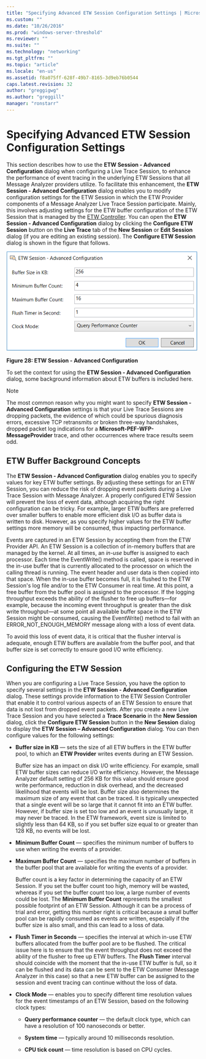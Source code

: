 ```yaml
---
title: "Specifying Advanced ETW Session Configuration Settings | Microsoft Docs"
ms.custom: ""
ms.date: "10/26/2016"
ms.prod: "windows-server-threshold"
ms.reviewer: ""
ms.suite: ""
ms.technology: "networking"
ms.tgt_pltfrm: ""
ms.topic: "article"
ms.locale: "en-us"
ms.assetid: f8a075ff-628f-49b7-8165-3d9eb76b0544
caps.latest.revision: 32
author: "greggigwg"
ms.author: "greggill"
manager: "ronstarr"
---
```

# Specifying Advanced ETW Session Configuration Settings
This section describes how to use the **ETW Session - Advanced Configuration** dialog when configuring a Live Trace Session, to enhance the performance of event tracing in the underlying ETW Sessions that all Message Analyzer providers utilize. To facilitate this enhancement, the **ETW Session - Advanced Configuration** dialog enables you to modify configuration settings for the ETW Session in which the ETW Provider components of a Message Analyzer Live Trace Session participate. Mainly, this involves adjusting settings for the ETW buffer configuration of the ETW Session that is managed by the [ETW Controller](etw-framework-conceptual-tutorial.md#BKMK_ETWController). You can open the **ETW Session - Advanced Configuration** dialog by clicking the **Configure ETW Session** button on the **Live Trace** tab of the **New Session** or **Edit Session** dialog (if you are editing an existing session). The **Configure ETW Session** dialog is shown in the figure that follows.  
  
 ![ETW Session &#45; Advanced Configuration](media/fig28-etw-session-advanced-configuration.png "Fig28-ETW Session - Advanced Configuration")  
  
 **Figure 28: ETW Session - Advanced Configuration**  
  
 To set the context for using the **ETW Session - Advanced Configuration** dialog, some background information about ETW buffers is included here.  
  
> [!NOTE]
>  The most common reason why you might want to specify **ETW Session - Advanced Configuration** settings is that your Live Trace Sessions are dropping packets, the evidence of which could be spurious diagnosis errors, excessive TCP retransmits or broken three-way handshakes, dropped packet log indications for a **Microsoft-PEF-WFP-MessageProvider** trace, and other occurrences where trace results seem odd.  
  
## ETW Buffer Background Concepts  
 The **ETW Session - Advanced Configuration** dialog enables you to specify values for key ETW buffer settings. By adjusting these settings for an ETW Session, you can reduce the risk of dropping event packets during a Live Trace Session with Message Analyzer. A properly configured ETW Session will prevent the loss of event data, although acquiring the right configuration can be tricky. For example, larger ETW buffers are preferred over smaller buffers to enable more efficient disk I/O as buffer data is written to disk. However, as you specify higher values for the ETW buffer settings more memory will be consumed, thus impacting performance.  
  
 Events are captured in an ETW Session by accepting them from the ETW Provider API. An ETW Session is a collection of in-memory buffers that are managed by the kernel. At all times, an *in-use* buffer is assigned to each processor. Each time the EventWrite() method is called, space is reserved in the in-use buffer that is currently allocated to the processor on which the calling thread is running. The event header and user data is then copied into that space. When the in-use buffer becomes full, it is flushed to the ETW Session's log file and/or to the ETW Consumer in real time.  At this point, a free buffer from the buffer pool is assigned to the processor. If the logging throughput exceeds the ability of the flusher to free up buffers—for example, because the incoming event throughput is greater than the disk write throughput—at some point all available buffer space in the ETW Session might be consumed, causing the EventWrite() method to fail with an ERROR_NOT_ENOUGH_MEMORY message along with a loss of event data.  
  
 To avoid this loss of event data, it is critical that the flusher interval is adequate, enough ETW buffers are available from the buffer pool, and that buffer size is set correctly to ensure good I/O write efficiency.  
  
## Configuring the ETW Session  
 When you are configuring a Live Trace Session, you have the option to specify several settings in the **ETW Session - Advanced Configuration** dialog. These settings provide information to the ETW Session Controller that enable it to control various aspects of an ETW Session to ensure that data is not lost from dropped event packets. After you create a new Live Trace Session and you have selected a **Trace Scenario** in the **New Session** dialog, click the **Configure ETW Session** button in the **New Session** dialog to display the **ETW Session – Advanced Configuration** dialog. You can then configure values for the following settings:  
  
-   **Buffer size in KB** — sets the size of all ETW buffers in the ETW buffer pool, to which an **ETW Provider** writes events during an ETW Session.  
  
     Buffer size has an impact on disk I/O write efficiency. For example, small ETW buffer sizes can reduce I/O write efficiency. However, the Message Analyzer default setting of 256 KB for this value should ensure good write performance, reduction in disk overhead, and the decreased likelihood that events will be lost. Buffer size also determines the maximum size of any event that can be traced.  It is typically unexpected that a single event will be so large that it cannot fit into an ETW buffer.  However, if buffer size is set too low and an event is unusually large, it may never be traced. In the ETW framework, event size is limited to slightly less than 64 KB, so if you set buffer size equal to or greater than 128 KB, no events will be lost.  
  
-   **Minimum Buffer Count** — specifies the minimum number of buffers to use when writing the events of a provider.  
  
-   **Maximum Buffer Count** — specifies the maximum number of buffers in the buffer pool that are available for writing the events of a provider.  
  
     Buffer count is a key factor in determining the capacity of an ETW Session. If you set the buffer count too high, memory will be wasted, whereas if you set the buffer count too low, a large number of events could be lost. The **Minimum Buffer Count** represents the smallest possible footprint of an ETW Session. Although it can be a process of trial and error, getting this number right is critical because a small buffer pool can be rapidly consumed as events are written, especially if the buffer size is also small, and this can lead to a loss of data.  
  
-   **Flush Timer in Seconds** — specifies the interval at which in-use ETW buffers allocated from the buffer pool are to be flushed. The critical issue here is to ensure that the event throughput does not exceed the ability of the flusher to free up ETW buffers. The **Flush Timer** interval should coincide with the moment that the in-use ETW buffer is full, so it can be flushed and its data can be sent to the ETW Consumer (Message Analyzer in this case) so that a new ETW buffer can be assigned to the session and event tracing can continue without the loss of data.  
  
-   **Clock Mode** — enables you to specify different time resolution values for the event timestamps of an ETW Session, based on the following clock types:  
  
    -   **Query performance counter** — the default clock type, which can have a resolution of 100 nanoseconds or better.  
  
    -   **System time** — typically around 10 milliseconds resolution.  
  
    -   **CPU tick count** — time resolution is based on CPU cycles.